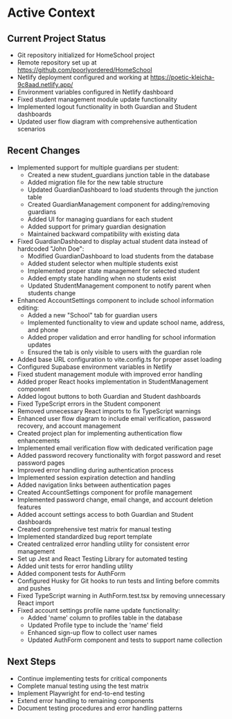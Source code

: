 # Active Context

## Current Project Status

- Git repository initialized for HomeSchool project
- Remote repository set up at https://github.com/poorlyordered/HomeSchool
- Netlify deployment configured and working at https://poetic-kleicha-9c8aad.netlify.app/
- Environment variables configured in Netlify dashboard
- Fixed student management module update functionality
- Implemented logout functionality in both Guardian and Student dashboards
- Updated user flow diagram with comprehensive authentication scenarios

## Recent Changes

- Implemented support for multiple guardians per student:
  - Created a new student_guardians junction table in the database
  - Added migration file for the new table structure
  - Updated GuardianDashboard to load students through the junction table
  - Created GuardianManagement component for adding/removing guardians
  - Added UI for managing guardians for each student
  - Added support for primary guardian designation
  - Maintained backward compatibility with existing data
- Fixed GuardianDashboard to display actual student data instead of hardcoded "John Doe":
  - Modified GuardianDashboard to load students from the database
  - Added student selector when multiple students exist
  - Implemented proper state management for selected student
  - Added empty state handling when no students exist
  - Updated StudentManagement component to notify parent when students change
- Enhanced AccountSettings component to include school information editing:
  - Added a new "School" tab for guardian users
  - Implemented functionality to view and update school name, address, and phone
  - Added proper validation and error handling for school information updates
  - Ensured the tab is only visible to users with the guardian role
- Added base URL configuration to vite.config.ts for proper asset loading
- Configured Supabase environment variables in Netlify
- Fixed student management module with improved error handling
- Added proper React hooks implementation in StudentManagement component
- Added logout buttons to both Guardian and Student dashboards
- Fixed TypeScript errors in the Student component
- Removed unnecessary React imports to fix TypeScript warnings
- Enhanced user flow diagram to include email verification, password recovery, and account management
- Created project plan for implementing authentication flow enhancements
- Implemented email verification flow with dedicated verification page
- Added password recovery functionality with forgot password and reset password pages
- Improved error handling during authentication process
- Implemented session expiration detection and handling
- Added navigation links between authentication pages
- Created AccountSettings component for profile management
- Implemented password change, email change, and account deletion features
- Added account settings access to both Guardian and Student dashboards
- Created comprehensive test matrix for manual testing
- Implemented standardized bug report template
- Created centralized error handling utility for consistent error management
- Set up Jest and React Testing Library for automated testing
- Added unit tests for error handling utility
- Added component tests for AuthForm
- Configured Husky for Git hooks to run tests and linting before commits and pushes
- Fixed TypeScript warning in AuthForm.test.tsx by removing unnecessary React import
- Fixed account settings profile name update functionality:
  - Added 'name' column to profiles table in the database
  - Updated Profile type to include the 'name' field
  - Enhanced sign-up flow to collect user names
  - Updated AuthForm component and tests to support name collection

## Next Steps

- Continue implementing tests for critical components
- Complete manual testing using the test matrix
- Implement Playwright for end-to-end testing
- Extend error handling to remaining components
- Document testing procedures and error handling patterns
